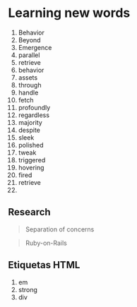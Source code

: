 # Learning new words

1. Behavior
2. Beyond 
3. Emergence
4. parallel
5. retrieve 
6. behavior
7. assets
8. through 
9. handle 
10. fetch 
11. profoundly
12. regardless 
13. majority 
14. despite 
15. sleek 
16. polished
17. tweak 
18. triggered 
19. hovering 
20. fired
21. retrieve
22. 

## Research
> Separation of concerns

> Ruby-on-Rails

## Etiquetas HTML

1. em
2. strong
3. div

